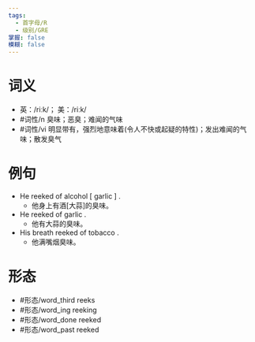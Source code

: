 ```yaml
---
tags:
  - 首字母/R
  - 级别/GRE
掌握: false
模糊: false
---
```

# 词义
- 英：/riːk/； 美：/riːk/
- #词性/n  臭味；恶臭；难闻的气味
- #词性/vi  明显带有，强烈地意味着(令人不快或起疑的特性)；发出难闻的气味；散发臭气
# 例句
- He reeked of alcohol [ garlic ] .
	- 他身上有酒[大蒜]的臭味。
- He reeked of garlic .
	- 他有大蒜的臭味。
- His breath reeked of tobacco .
	- 他满嘴烟臭味。
# 形态
- #形态/word_third reeks
- #形态/word_ing reeking
- #形态/word_done reeked
- #形态/word_past reeked
